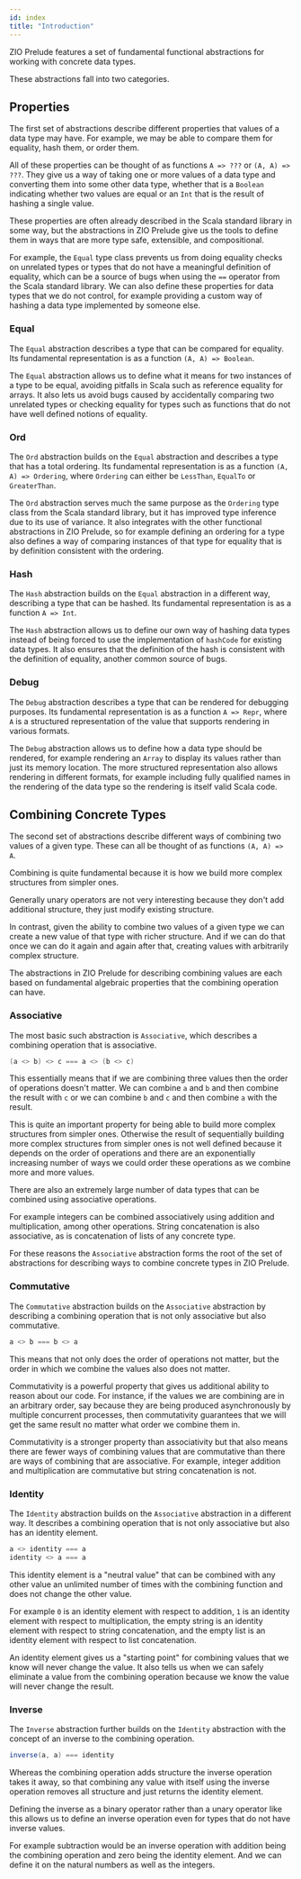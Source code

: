 ```yaml
---
id: index
title: "Introduction"
---
```


ZIO Prelude features a set of fundamental functional abstractions for working with concrete data types.

These abstractions fall into two categories.

## Properties

The first set of abstractions describe different properties that values of a data type may have. For example, we may be able to compare them for equality, hash them, or order them.

All of these properties can be thought of as functions `A => ???` or `(A, A) => ???`. They give us a way of taking one or more values of a data type and converting them into some other data type, whether that is a `Boolean` indicating whether two values are equal or an `Int` that is the result of hashing a single value.

These properties are often already described in the Scala standard library in some way, but the abstractions in ZIO Prelude give us the tools to define them in ways that are more type safe, extensible, and compositional.

For example, the `Equal` type class prevents us from doing equality checks on unrelated types or types that do not have a meaningful definition of equality, which can be a source of bugs when using the `==` operator from the Scala standard library. We can also define these properties for data types that we do not control, for example providing a custom way of hashing a data type implemented by someone else.

### Equal

The `Equal` abstraction describes a type that can be compared for equality. Its fundamental representation is as a function `(A, A) => Boolean`.

The `Equal` abstraction allows us to define what it means for two instances of a type to be equal, avoiding pitfalls in Scala such as reference equality for arrays. It also lets us avoid bugs caused by accidentally comparing two unrelated types or checking equality for types such as functions that do not have well defined notions of equality.

### Ord

The `Ord` abstraction builds on the `Equal` abstraction and describes a type that has a total ordering. Its fundamental representation is as a function `(A, A) => Ordering`, where `Ordering` can either be `LessThan`, `EqualTo` or `GreaterThan`.

The `Ord` abstraction serves much the same purpose as the `Ordering` type class from the Scala standard library, but it has improved type inference due to its use of variance. It also integrates with the other functional abstractions in ZIO Prelude, so for example defining an ordering for a type also defines a way of comparing instances of that type for equality that is by definition consistent with the ordering.

### Hash

The `Hash` abstraction builds on the `Equal` abstraction in a different way, describing a type that can be hashed. Its fundamental representation is as a function `A => Int`.

The `Hash` abstraction allows us to define our own way of hashing data types instead of being forced to use the implementation of `hashCode` for existing data types. It also ensures that the definition of the hash is consistent with the definition of equality, another common source of bugs.

### Debug

The `Debug` abstraction describes a type that can be rendered for debugging purposes. Its fundamental representation is as a function `A => Repr`, where `A` is a structured representation of the value that supports rendering in various formats.

The `Debug` abstraction allows us to define how a data type should be rendered, for example rendering an `Array` to display its values rather than just its memory location. The more structured representation also allows rendering in different formats, for example including fully qualified names in the rendering of the data type so the rendering is itself valid Scala code.

## Combining Concrete Types

The second set of abstractions describe different ways of combining two values of a given type. These can all be thought of as functions `(A, A) => A`.

Combining is quite fundamental because it is how we build more complex structures from simpler ones.

Generally unary operators are not very interesting because they don't add additional structure, they just modify existing structure.

In contrast, given the ability to combine two values of a given type we can create a new value of that type with richer structure. And if we can do that once we can do it again and again after that, creating values with arbitrarily complex structure.

The abstractions in ZIO Prelude for describing combining values are each based on fundamental algebraic properties that the combining operation can have.

### Associative

The most basic such abstraction is `Associative`, which describes a combining operation that is associative.

```scala
(a <> b) <> c === a <> (b <> c)
```

This essentially means that if we are combining three values then the order of operations doesn't matter. We can combine `a` and `b` and then combine the result with `c` or we can combine `b` and `c` and then combine `a` with the result.

This is quite an important property for being able to build more complex structures from simpler ones. Otherwise the result of sequentially building more complex structures from simpler ones is not well defined because it depends on the order of operations and there are an exponentially increasing number of ways we could order these operations as we combine more and more values.

There are also an extremely large number of data types that can be combined using associative operations.

For example integers can be combined associatively using addition and multiplication, among other operations. String concatenation is also associative, as is concatenation of lists of any concrete type.

For these reasons the `Associative` abstraction forms the root of the set of abstractions for describing ways to combine concrete types in ZIO Prelude.

### Commutative

The `Commutative` abstraction builds on the `Associative` abstraction by describing a combining operation that is not only associative but also commutative.

```scala
a <> b === b <> a
```

This means that not only does the order of operations not matter, but the order in which we combine the values also does not matter.

Commutativity is a powerful property that gives us additional ability to reason about our code. For instance, if the values we are combining are in an arbitrary order, say because they are being produced asynchronously by multiple concurrent processes, then commutativity guarantees that we will get the same result no matter what order we combine them in.

Commutativity is a stronger property than associativity but that also means there are fewer ways of combining values that are commutative than there are ways of combining that are associative. For example, integer addition and multiplication are commutative but string concatenation is not.

### Identity

The `Identity` abstraction builds on the `Associative` abstraction in a different way. It describes a combining operation that is not only associative but also has an identity element.

```scala
a <> identity === a
identity <> a === a
```

This identity element is a "neutral value" that can be combined with any other value an unlimited number of times with the combining function and does not change the other value.

For example `0` is an identity element with respect to addition, `1` is an identity element with respect to multiplication, the empty string is an identity element with respect to string concatenation, and the empty list is an identity element with respect to list concatenation.

An identity element gives us a "starting point" for combining values that we know will never change the value. It also tells us when we can safely eliminate a value from the combining operation because we know the value will never change the result.

### Inverse

The `Inverse` abstraction further builds on the `Identity` abstraction with the concept of an inverse to the combining operation.

```scala
inverse(a, a) === identity
```

Whereas the combining operation adds structure the inverse operation takes it away, so that combining any value with itself using the inverse operation removes all structure and just returns the identity element.

Defining the inverse as a binary operator rather than a unary operator like this allows us to define an inverse operation even for types that do not have inverse values. 

For example subtraction would be an inverse operation with addition being the combining operation and zero being the identity element. And we can define it on the natural numbers as well as the integers.

